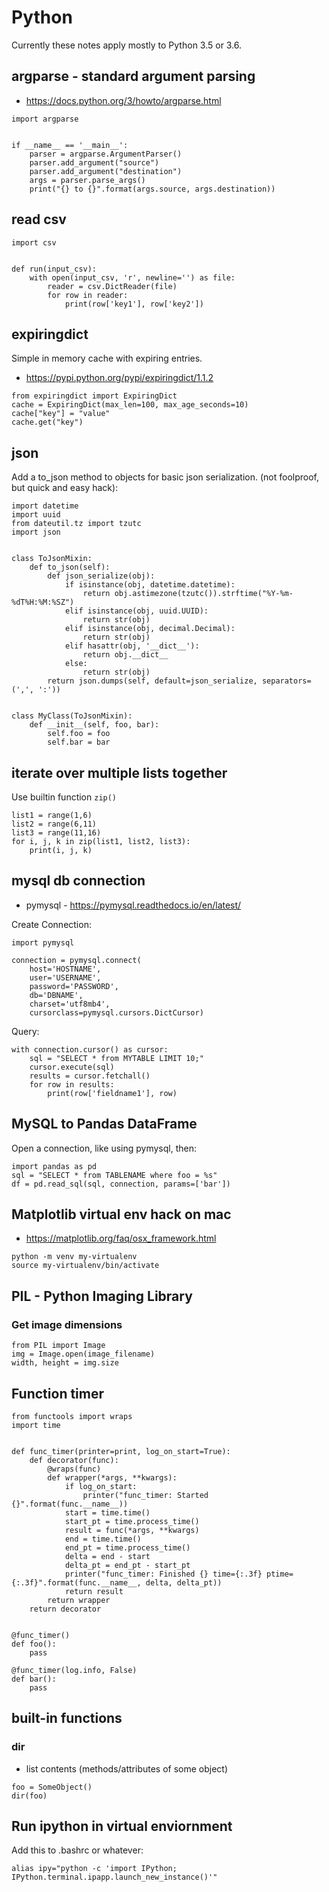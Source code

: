 # Python

Currently these notes apply mostly to Python 3.5 or 3.6.

## argparse - standard argument parsing

* https://docs.python.org/3/howto/argparse.html

```
import argparse


if __name__ == '__main__':
    parser = argparse.ArgumentParser()
    parser.add_argument("source")
    parser.add_argument("destination")
    args = parser.parse_args()
    print("{} to {}".format(args.source, args.destination))
```

## read csv

```
import csv


def run(input_csv):
    with open(input_csv, 'r', newline='') as file:
        reader = csv.DictReader(file)
        for row in reader:
            print(row['key1'], row['key2'])
```

## expiringdict

Simple in memory cache with expiring entries.

* https://pypi.python.org/pypi/expiringdict/1.1.2

```
from expiringdict import ExpiringDict
cache = ExpiringDict(max_len=100, max_age_seconds=10)
cache["key"] = "value"
cache.get("key")
```

## json

Add a to_json method to objects for basic json serialization. (not foolproof, but quick and easy hack):

```
import datetime
import uuid
from dateutil.tz import tzutc
import json

        
class ToJsonMixin:
    def to_json(self):
        def json_serialize(obj):
            if isinstance(obj, datetime.datetime):
                return obj.astimezone(tzutc()).strftime("%Y-%m-%dT%H:%M:%SZ")
            elif isinstance(obj, uuid.UUID):
                return str(obj)
            elif isinstance(obj, decimal.Decimal):
                return str(obj)
            elif hasattr(obj, '__dict__'):
                return obj.__dict__
            else:
                return str(obj)
        return json.dumps(self, default=json_serialize, separators=(',', ':'))
        

class MyClass(ToJsonMixin):
    def __init__(self, foo, bar):
        self.foo = foo
        self.bar = bar
```


## iterate over multiple lists together

Use builtin function `zip()`

```
list1 = range(1,6)
list2 = range(6,11)
list3 = range(11,16)
for i, j, k in zip(list1, list2, list3):
    print(i, j, k)
```

## mysql db connection

* pymysql - https://pymysql.readthedocs.io/en/latest/

Create Connection:
```
import pymysql

connection = pymysql.connect(
    host='HOSTNAME',
    user='USERNAME',
    password='PASSWORD',
    db='DBNAME',
    charset='utf8mb4',
    cursorclass=pymysql.cursors.DictCursor)
```

Query:
```
with connection.cursor() as cursor:
    sql = "SELECT * from MYTABLE LIMIT 10;"
    cursor.execute(sql)
    results = cursor.fetchall()
    for row in results:
        print(row['fieldname1'], row)
```

## MySQL to Pandas DataFrame

Open a connection, like using pymysql, then:

```
import pandas as pd
sql = "SELECT * from TABLENAME where foo = %s"
df = pd.read_sql(sql, connection, params=['bar'])
```

## Matplotlib virtual env hack on mac

* https://matplotlib.org/faq/osx_framework.html

```
python -m venv my-virtualenv
source my-virtualenv/bin/activate
```

## PIL - Python Imaging Library

### Get image dimensions

```
from PIL import Image
img = Image.open(image_filename)
width, height = img.size
```

## Function timer

```
from functools import wraps
import time


def func_timer(printer=print, log_on_start=True):
    def decorator(func):
        @wraps(func)
        def wrapper(*args, **kwargs):
            if log_on_start:
                printer("func_timer: Started {}".format(func.__name__))
            start = time.time()
            start_pt = time.process_time()
            result = func(*args, **kwargs)
            end = time.time()
            end_pt = time.process_time()
            delta = end - start
            delta_pt = end_pt - start_pt
            printer("func_timer: Finished {} time={:.3f} ptime={:.3f}".format(func.__name__, delta, delta_pt))
            return result
        return wrapper
    return decorator
    
   
@func_timer()
def foo():
    pass
    
@func_timer(log.info, False)
def bar():
    pass
```

## built-in functions

### dir

* list contents (methods/attributes of some object)

```
foo = SomeObject()
dir(foo)
```

## Run ipython in virtual enviornment

Add this to .bashrc or whatever:

```
alias ipy="python -c 'import IPython; IPython.terminal.ipapp.launch_new_instance()'"
```
